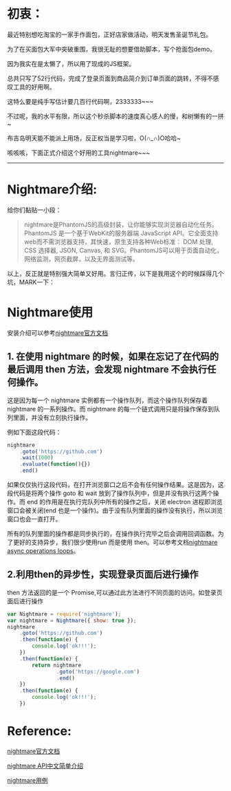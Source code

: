 

# 初衷：
最近特别想吃淘宝的一家手作面包，正好店家做活动，明天发售圣诞节礼包。

为了在买面包大军中突破重围，我很无耻的想要借助脚本，写个抢面包demo。

因为我实在是太懒了，所以用了现成的JS框架。

总共只写了52行代码，完成了登录页面到商品简介到订单页面的跳转，不得不感叹工具的好用啊。

这特么要是纯手写估计要几百行代码啊，2333333~~~

不过呢，我的水平有限，所以这个秒杀脚本的速度真心感人的慢，和树懒有的一拼~

布吉岛明天能不能派上用场，反正权当是学习啦，O(∩_∩)O哈哈~


咳咳咳，下面正式介绍这个好用的工具nightmare~~~

---
# Nightmare介绍:

给你们黏贴一小段：

>nightmare是PhantomJS的高级封装，让你能够实现浏览器自动化任务。PhantomJS 是一个基于WebKit的服务器端 JavaScript API。它全面支持web而不需浏览器支持，其快速，原生支持各种Web标准： DOM 处理, CSS 选择器, JSON, Canvas, 和 SVG。PhantomJS可以用于页面自动化，网络监测，网页截屏，以及无界面测试等。

以上，反正就是特别强大简单又好用。言归正传，以下是我用这个的时候踩得几个坑，MARK一下：

# Nightmare使用

安装介绍可以参考[nightmare官方文档](https://github.com/segmentio/nightmare)
## 1. 在使用 nightmare 的时候，如果在忘记了在代码的最后调用 then 方法，会发现 nightmare 不会执行任何操作。

这是因为每一个 nightmare 实例都有一个操作队列，而这个操作队列保存着 nightmare 的一系列操作。而 nightmare 的每一个链式调用只是将操作保存到队列里面，并没有立刻执行操作。

例如下面这段代码：
```js
nightmare
    .goto('https://github.com')
    .wait(1000)
    .evaluate(function(){})
    .end()
 ```
如果仅仅执行这段代码，在打开浏览窗口之后不会有任何操作结果。这是因为，这段代码是将两个操作 goto 和 wait 放到了操作队列中，但是并没有执行这两个操作。而 end 的作用是在执行完队列中所有的操作之后，关闭 electron 进程即浏览窗口会被关闭(end 也是一个操作)。由于没有队列里面的操作没有执行，所以浏览窗口也会一直打开。

所有的队列里面的操作都是同步执行的，在操作执行完毕之后会调用回调函数。为了更好的支持异步，我们很少使用run 而是使用 then。可以参考文档[nightmare async operations loops](https://github.com/rosshinkley/nightmare-examples/blob/master/docs/common-pitfalls/async-operations-loops.md)。

## 2.利用then的异步性，实现登录页面后进行操作

then 方法返回的是一个 Promise,可以通过此方法进行不同页面的访问。如登录页面后进行操作
```js
var Nightmare = require('nightmare');
var nightmare = Nightmare({ show: true });
nightmare
    .goto('https://github.com')
    .then(function(e) {
        console.log('ok!!!');
    })
    .then(function(e) {
        return nightmare
                .goto('https://google.com')
                .end()
    })
    .then(function(e) {
        console.log('ok!!!');
    })
```

 # Reference:
[nightmare官方文档](https://github.com/segmentio/nightmare)

[nightmare API中文简单介绍](http://blog.yege.me/2016/web/nightmare-api-introduct)

[nightmare用例](https://github.com/rosshinkley/nightmare-examples)
